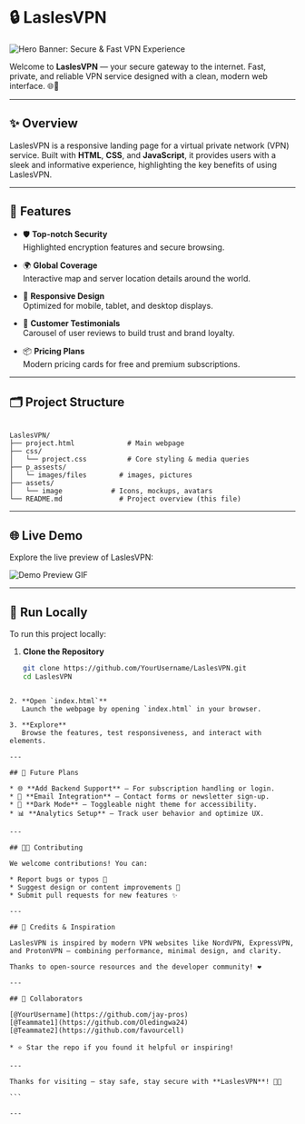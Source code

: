 # 🔒 LaslesVPN

![Hero Banner: Secure & Fast VPN Experience](https://media.giphy.com/media/Ll22OhMLAlVDb8UQWe/giphy.gif)

Welcome to **LaslesVPN** — your secure gateway to the internet. Fast, private, and reliable VPN service designed with a clean, modern web interface. 🌐🚀

---

## ✨ Overview

LaslesVPN is a responsive landing page for a virtual private network (VPN) service. Built with **HTML**, **CSS**, and **JavaScript**, it provides users with a sleek and informative experience, highlighting the key benefits of using LaslesVPN.

---

## 🧩 Features

- 🛡️ **Top-notch Security**  
  Highlighted encryption features and secure browsing.

- 🌍 **Global Coverage**  
  Interactive map and server location details around the world.

- 📱 **Responsive Design**  
  Optimized for mobile, tablet, and desktop displays.

- 💬 **Customer Testimonials**  
  Carousel of user reviews to build trust and brand loyalty.

- 📦 **Pricing Plans**  
  Modern pricing cards for free and premium subscriptions.

---

## 🗂️ Project Structure

```

LaslesVPN/
├── project.html             # Main webpage
├── css/
│   └── project.css          # Core styling & media queries
├── p_assests/
│   └─ images/files        # images, pictures
├── assets/
│   └── image            # Icons, mockups, avatars
└── README.md              # Project overview (this file)

````

---

## 🌐 Live Demo

Explore the live preview of LaslesVPN:

![Demo Preview GIF](https://media.giphy.com/media/iicDrNGWxHmDrIni6j/giphy.gif)

---

## 🚀 Run Locally

To run this project locally:

1. **Clone the Repository**  
   ```bash
   git clone https://github.com/YourUsername/LaslesVPN.git
   cd LaslesVPN
````

2. **Open `index.html`**
   Launch the webpage by opening `index.html` in your browser.

3. **Explore**
   Browse the features, test responsiveness, and interact with elements.

---

## 📌 Future Plans

* 🌐 **Add Backend Support** – For subscription handling or login.
* 📧 **Email Integration** – Contact forms or newsletter sign-up.
* 🌙 **Dark Mode** – Toggleable night theme for accessibility.
* 📊 **Analytics Setup** – Track user behavior and optimize UX.

---

## 👨‍💻 Contributing

We welcome contributions! You can:

* Report bugs or typos 🐞
* Suggest design or content improvements 🎨
* Submit pull requests for new features ✨

---

## 🙏 Credits & Inspiration

LaslesVPN is inspired by modern VPN websites like NordVPN, ExpressVPN, and ProtonVPN — combining performance, minimal design, and clarity.

Thanks to open-source resources and the developer community! ❤️

---

## 👥 Collaborators

[@YourUsername](https://github.com/jay-pros)
[@Teammate1](https://github.com/Oledingwa24)
[@Teammate2](https://github.com/favourcell)

* ⭐ Star the repo if you found it helpful or inspiring!

---

Thanks for visiting — stay safe, stay secure with **LaslesVPN**! 🔐🚀

```

---
